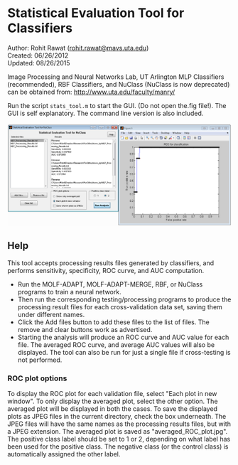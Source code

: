 Statistical Evaluation Tool for Classifiers
===========================================

Author: Rohit Rawat (rohit.rawat@mavs.uta.edu)  
Created: 06/26/2012  
Updated: 08/26/2015

Image Processing and Neural Networks Lab, UT Arlington
MLP Classifiers (recommended), RBF Classifiers, and NuClass (NuClass is now deprecated)
can be obtained from: http://www.uta.edu/faculty/manry/


Run the script `stats_tool.m` to start the GUI. (Do not open the.fig file!).
The GUI is self explanatory. The command line version is also included.

![Screenshot](screenshot_stats_tool.png)

Help
----
This tool accepts processing results files generated by classifiers, and performs
sensitivity, specificity, ROC curve, and AUC computation.
* Run the MOLF-ADAPT, MOLF-ADAPT-MERGE, RBF, or NuClass programs to train a
neural network.
* Then run the corresponding testing/processing programs to produce the
processing result files for each cross-validation data set, saving them under
different names.
* Click the Add files button to add these files to the list of files. The
remove and clear buttons work as advertised.
* Starting the analysis will produce an ROC curve and AUC value for each file.
The averaged ROC curve, and average AUC values will also be displayed. The
tool can also be run for just a single file if cross-testing is not performed.

### ROC plot options
To display the ROC plot for each validation file, select
"Each plot in new window". To only display the averaged plot, select the other
option. The averaged plot will be displayed in both the cases. To save the
displayed plots as JPEG files in the current directory, check the box
underneath. The JPEG files will have the same names as the processing
results files, but with a JPEG extension. The averaged plot is saved as
"averaged_ROC_plot.jpg". The positive class label should be set to 1 or 2,
depending on what label has been used for the positive class. The negative class
(or the control class) is automatically assigned the other label.
